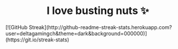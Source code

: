 
<div id="header" align="center">
  <h1>I love busting nuts ✨</h1>
</div>
[![GitHub Streak](http://github-readme-streak-stats.herokuapp.com?user=deltagamingch&theme=dark&background=000000)](https://git.io/streak-stats)
